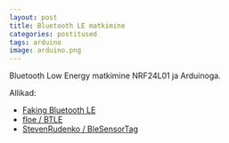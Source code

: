 ```yaml
---
layout: post
title: Bluetooth LE matkimine
categories: postitused
tags: arduino
image: arduino.png
---
```

Bluetooth Low Energy matkimine NRF24L01 ja Arduinoga.

Allikad:

* [Faking Bluetooth LE](http://dmitry.gr/index.php?r=05.Projects&proj=15&proj=11.%20Bluetooth%20LE%20fakery)
* [floe / BTLE](https://github.com/floe/BTLE)
* [StevenRudenko / BleSensorTag](https://github.com/StevenRudenko/BleSensorTag)
